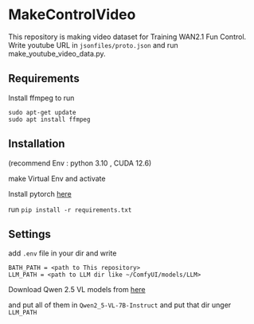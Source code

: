 # MakeControlVideo

This repository is making video dataset for Training WAN2.1 Fun Control.  
Write youtube URL in ```jsonfiles/proto.json``` and run make_youtube_video_data.py.

## Requirements

Install ffmpeg to run 
```
sudo apt-get update
sudo apt install ffmpeg
```
## Installation
(recommend Env : python 3.10 , CUDA 12.6)

make Virtual Env and activate

Install pytorch [here](https://pytorch.org/)

run ```pip install -r requirements.txt```


## Settings
add ```.env``` file in your dir
and write
```
BATH_PATH = <path to This repository>
LLM_PATH = <path to LLM dir like ~/ComfyUI/models/LLM>
```
Download Qwen 2.5 VL models from [here](https://huggingface.co/Qwen/Qwen2.5-VL-7B-Instruct)

and put all of them in ```Qwen2_5-VL-7B-Instruct``` and put that dir unger ```LLM_PATH```